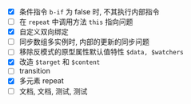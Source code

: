 - [x] 条件指令 `b-if` 为 false 时, 不其执行内部指令
- [ ] 在 `repeat` 中调用方法 `this` 指向问题
- [x] 自定义双向绑定
- [ ] 同步数组多实例时, 内部的更新的同步问题
- [ ] 移除反模式的原型属性默认值特性 `$data, $watchers`
- [x] 改造 `$target` 和 `$content`
- [ ] transition
- [x] 多元素 repeat
- [ ] 文档, 文档, 测试, 测试
